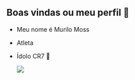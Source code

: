 ## Boas vindas ou meu perfil 🥇

- Meu nome é Murilo Moss
- Atleta
- Ídolo CR7 🤖

 
  ![]( https://media1.tenor.com/m/iT7TgikI2aoAAAAd/cristiano-ronaldo-ucl.gif)

